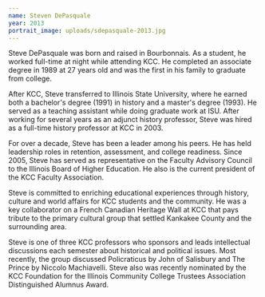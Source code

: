 ```yaml
---
name: Steven DePasquale
year: 2013
portrait_image: uploads/sdepasquale-2013.jpg
---
```


Steve DePasquale was born and raised in Bourbonnais. As a student, he worked full-time at night while attending KCC. He completed an associate degree in 1989 at 27 years old and was the first in his family to graduate from college.

After KCC, Steve transferred to Illinois State University, where he earned both a bachelor's degree (1991) in history and a master's degree (1993). He served as a teaching assistant while doing graduate work at ISU. After working for several years as an adjunct history professor, Steve was hired as a full-time history professor at KCC in 2003.

For over a decade, Steve has been a leader among his peers. He has held leadership roles in retention, assessment, and college readiness. Since 2005, Steve has served as representative on the Faculty Advisory Council to the Illinois Board of Higher Education. He also is the current president of the KCC Faculty Association.

Steve is committed to enriching educational experiences through history, culture and world affairs for KCC students and the community. He was a key collaborator on a French Canadian Heritage Wall at KCC that pays tribute to the primary cultural group that settled Kankakee County and the surrounding area.

Steve is one of three KCC professors who sponsors and leads intellectual discussions each semester about historical and political issues. Most recently, the group discussed Policraticus by John of Salisbury and The Prince by Niccolo Machiavelli. Steve also was recently nominated by the KCC Foundation for the Illinois Community College Trustees Association Distinguished Alumnus Award.
